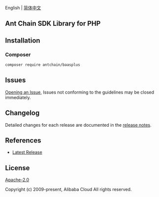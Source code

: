 English | [简体中文](README-CN.md)

## Ant Chain SDK Library for PHP

## Installation

### Composer

```bash
composer require antchain/baasplus
```

## Issues

[Opening an Issue](https://github.com/alipay/antchain-openapi-sdk-php/issues/new), Issues not conforming to the guidelines may be closed immediately.

## Changelog

Detailed changes for each release are documented in the [release notes](./ChangeLog.txt).

## References

* [Latest Release](https://github.com/alipay/antchain-openapi-sdk-php)

## License

[Apache-2.0](http://www.apache.org/licenses/LICENSE-2.0)

Copyright (c) 2009-present, Alibaba Cloud All rights reserved.
